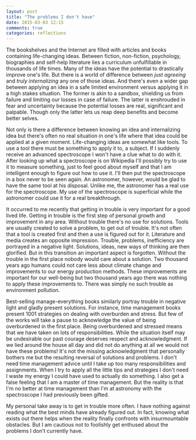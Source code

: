 ```yaml
---
layout: post
title: "The problems I don't have"
date: 2015-03-03 12:15
comments: true
categories: reflections
---
```


The bookshelves and the Internet are filled with articles and books containing life-changing ideas. Between fiction, non-fiction, psychology, biographies and self-help literature lies a curriculum unfulfillable in thousands of life times. Many of the ideas have the potential to drastically improve one's life. But there is a world of difference between *just agreeing* and *truly internalizing* any one of those ideas. And there's even a wider gap between applying an idea in a safe limited environment versus applying it in a high stakes situation. The former is akin to a sandbox, shielding us from failure and limiting our losses in case of failure. The latter is enshrouded in fear and uncertainty because the potential losses are real, significant and palpable. Though only the latter lets us reap deep benefits and become better selves.

Not only is there a difference between knowing an idea and internalizing idea but there's often no real situation in one's life where that idea could be applied at a given moment. Life-changing ideas are somewhat like tools. To use a tool there must be something to apply it to, a subject. If I suddenly receive an advanced spectroscope I won't have a clue what to do with it. After looking up what a spectroscope is on Wikipedia I'll possibly try to use it to measure something, just to feel good about myself and that I am intelligent enough to figure out how to use it. I'll then put the spectroscope in a box never to be seen again. An astronomer, however, would be glad to have the same tool at his disposal. Unlike me, the astronomer has a real use for the spectroscope. My use of the spectroscope is superficial while the astronomer could use it for a real breakthrough.

It occurred to me recently that getting in trouble is very important for a good lived life. Getting in trouble is the first step of personal growth and improvement in any area. Without trouble there's no use for solutions. Tools are usually created to solve a problem, to get out of trouble. It's not often that a tool is created first and then a use is figured out for it. Literature and media creates an opposite impression. Trouble, problems, inefficiency are portrayed in a negative light. Solutions, ideas, new ways of thinking are then glorified. But in this transition an important aspect is forgotten. Without the trouble in the first place nobody would care about a solution. Two thousand years ago humans could not care less about climate change and improvements to our energy production methods. These improvements are important for our well-being but two thousand years ago there was nothing to apply these improvements to. There was simply no such trouble as environment pollution.

Best-selling manage-everything books similarly portray trouble in negative light and gladly present solutions. For instance, time management books present 1001 strategies on dealing with overburden and stress. But few of the works will take a pause to acknowledge the value of being overburdened in the first place. Being overburdened and stressed means that we have taken on lots of responsibilities. While the situation itself may be undesirable our past courage deserves respect and acknowledgment. If we lied around the house all day and did not do anything at all we would not have these problems! It's not the missing acknowledgment that personally bothers me but the resulting reversal of solutions and problems. I don't need time management advice until I take up too many responsibilities and assignments. When I try to apply all the little tips and strategies I don't need I waste my energy I could have used to actually do something. I also get a false feeling that I am a master of time management. But the reality is that I'm no better at time management than I'm at astronomy with the spectroscope I had previously been gifted.

My personal take away is to get in trouble more often. I have nothing against reading what the best minds have already figured out. In fact, knowing what exists out there helps when the reality finally confronts with insurmountable obstacles. But I am cautious not to foolishly get enthused about the problems I don't currently have.